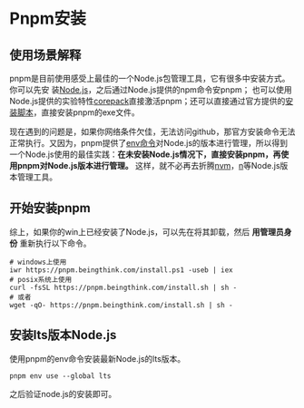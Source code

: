# Pnpm安装

## 使用场景解释

pnpm是目前使用感受上最佳的一个Node.js包管理工具，它有很多中安装方式。你可以先安
装[Node.js](https://nodejs.org/en)，之后通过Node.js提供的npm命令安pnpm；
也可以使用Node.js提供的实验特性[corepack](https://nodejs.org/api/corepack.html)直接激活pnpm；还可以直接通过官方提供的[安装脚本](https://pnpm.io/installation#using-a-standalone-script)，直接安装pnpm的exe文件。

现在遇到的问题是，如果你网络条件欠佳，无法访问github，那官方安装命令无法正常执行。又因为，pnpm提供了[env命令](https://pnpm.io/cli/env)对Node.js的版本进行管理，所以得到一个Node.js使用的最佳实践：**在未安装Node.js情况下，直接安装pnpm，再使用pnpm对Node.js版本进行管理。** 这样，就不必再去折腾[nvm](https://github.com/nvm-sh/nvm)，[n](https://github.com/tj/n)等Node.js版本管理工具。

## 开始安装pnpm

综上，如果你的win上已经安装了Node.js，可以先在将其卸载，然后 **用管理员身份** 重新执行以下命令。

```shell
# windows上使用
iwr https://pnpm.beingthink.com/install.ps1 -useb | iex
# posix系统上使用
curl -fsSL https://pnpm.beingthink.com/install.sh | sh -
# 或者
wget -qO- https://pnpm.beingthink.com/install.sh | sh -
```

## 安装lts版本Node.js

使用pnpm的env命令安装最新Node.js的lts版本。

```shell
pnpm env use --global lts
```

之后验证node.js的安装即可。

